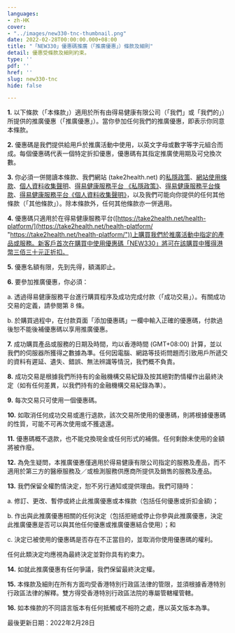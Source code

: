 ```yaml
---
languages:
- zh-HK
cover:
- "../images/new330-tnc-thumbnail.png"
date: 2022-02-28T00:00:00.000+08:00
title: "「NEW330」優惠碼推廣（「推廣優惠」）條款及細則"
detail: 優惠受條款及細則約束。
type: ''
pdf: ''
href: ''
slug: new330-tnc
hide: false

---
```

**1.**	以下條款（「本條款」）適用於所有由得易健康有限公司（「我們」或「我們的」）所提供的推廣優惠（「推廣優惠」）。當你參加任何我們的推廣優惠，即表示你同意本條款。

**2.**	優惠碼是我們提供給用戶於推廣活動中使用，以英文字母或數字等字元組合而成。每個優惠碼代表一個特定折扣優惠，優惠碼有其指定推廣使用期及可兌換次數。

**3.**	你必須一併閱讀本條款、我們網站 (take2health.net) 的[私隱政策](https://take2health.net/zh-HK/terms-and-conditions/privacy-policy/)、[網站使用條款](https://take2health.net/zh-HK/terms-and-conditions/website-terms-of-use/)、[個人資料收集聲明](https://take2health.net/zh-HK/terms-and-conditions/personal-information-collection-statement/)、[得易健康服務平台 《私隱政策》](https://take2health.net/health-platform/agreement/2)、[得易健康服務平台條款](https://take2health.net/health-platform/agreement/3)、[得易健康服務平台《個人資料收集聲明》](https://take2health.net/health-platform/agreement/1)，以及我們可能向你提供的任何其他條款（「其他條款」）。除本條款外，任何其他條款亦一併適用。

**4.**	優惠碼只適用於在得易健康服務平台([https://take2health.net/health-platform/](https://take2health.net/health-platform/ "https://take2health.net/health-platform/"))上購買我們於推廣活動中指定的產品或服務。新客戶首次在購買中使用優惠碼「NEW330」將可在該購買中獲得港幣三佰三十元正折扣。

**5.**	優惠名額有限，先到先得，額滿即止。

**6.**	要參加推廣優惠，你必須：

a.	透過得易健康服務平台進行購買程序及成功完成付款（「成功交易」）。有關成功交易的定義，請參閱第 8 條。

b.	於購買過程中，在付款頁面「添加優惠碼」一欄中輸入正確的優惠碼，付款過後恕不能後補優惠碼以享用推廣優惠。

**7.**	成功購買產品或服務的日期及時間，均以香港時間 (GMT+08:00) 計算，並以我們的伺服器所獲得之數據為準。任何因電腦、網路等技術問題而引致用戶所遞交的資料有遲延、遺失、錯誤、無法辨識等情況，我們概不負責。

**8.**	成功交易是根據我們所持有的金融機構交易紀錄及按其絕對酌情權作出最終決定（如有任何差異，以我們持有的金融機構交易紀錄為準）。

**9.**	每次交易只可使用一個優惠碼。

**10.**	如取消任何成功交易或進行退款，該次交易所使用的優惠碼，則將根據優惠碼的性質，可能不可再次使用或不獲退還。

**11.**	優惠碼概不退款，也不能兌換現金或任何形式的補償。任何剩餘未使用的金額將被作廢。

**12.**	為免生疑問，本推廣優惠僅適用於得易健康有限公司指定的服務及產品，而不適用於第三方的醫療服務及／或檢測服務供應商所提供及銷售的服務及產品。

**13.**	我們保留全權酌情決定，恕不另行通知或提供理由。我們可隨時：

a.	修訂、更改、暫停或終止此推廣優惠或本條款（包括任何優惠或折扣金額)；

b.	作出與此推廣優惠相關的任何決定（包括拒絕或停止你參與此推廣優惠，決定此推廣優惠是否可以與其他任何優惠或推廣優惠結合使用）；和

c.	決定已被使用的優惠碼是否存在不正當目的，並取消你使用優惠碼的權利。

任何此類決定均應視為最終決定並對你具有約束力。

**14.**	如就此推廣優惠有任何爭議，我們保留最終決定權。

**15.**	本條款及細則在所有方面均受香港特別行政區法律的管限，並須根據香港特別行政區法律的解釋。雙方得受香港特別行政區法院的專屬管轄權管轄。

**16.**	如本條款的不同語言版本有任何抵觸或不相符之處，應以英文版本為準。

最後更新日期：2022年2月28日